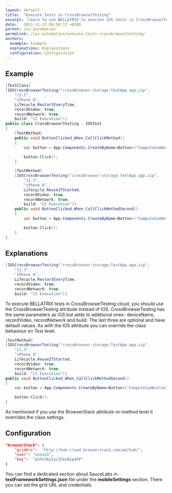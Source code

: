 ```yaml
---
layout: default
title:  "Execute Tests in CrossBrowserTesting"
excerpt: "Learn to use BELLATRIX to execute iOS tests in CrossBrowserTesting."
date:   2021-11-23 06:50:17 +0200
parent: ios-automation
permalink: /ios-automation/execute-tests-crossbrowsertesting/
anchors:
  example: Example
  explanations: Explanations
  configuration: Configuration
---
```

Example
-------
```csharp
[TestClass]
[IOSCrossBrowserTesting("crossBrowser-storage:TestApp.app.zip",
    "11.3",
    "iPhone 6",
    Lifecycle.RestartEveryTime,
    recordVideo: true,
    recordNetwork: true,
    build: "CI Execution")]
public class CrossBrowserTesting : IOSTest
{
    [TestMethod]
    public void ButtonClicked_When_CallClickMethod()
    {
        var button = App.Components.CreateByName<Button>("ComputeSumButton");

        button.Click();
    }

    [TestMethod]
    [IOSCrossBrowserTesting("crossBrowser-storage:TestApp.app.zip",
        "11.3",
        "iPhone 6",
        Lifecycle.ReuseIfStarted,
        recordVideo: true,
        recordNetwork: true,
        build: "CI Execution")]
    public void ButtonClicked_When_CallClickMethodSecond()
    {
        var button = App.Components.CreateByName<Button>("ComputeSumButton");

        button.Click();
    }
}
```

Explanations
------------
```csharp
[IOSCrossBrowserTesting("crossBrowser-storage:TestApp.app.zip",
    "11.3",
    "iPhone 6",
    Lifecycle.RestartEveryTime,
    recordVideo: true,
    recordNetwork: true,
    build: "CI Execution")]
```
To execute BELLATRIX tests in CrossBrowserTesting cloud, you should use the CrossBrowserTesting attribute instead of IOS. CrossBrowserTesting has the same parameters as IOS but adds to additional ones- deviceName, recordVideo, recordNetwork and build. The last three are optional and have default values. As with the IOS attribute you can override the class behaviour on Test level.
```csharp
[TestMethod]
[IOSCrossBrowserTesting("crossBrowser-storage:TestApp.app.zip",
    "11.3",
    "iPhone 6",
    Lifecycle.ReuseIfStarted,
    recordVideo: true,
    recordNetwork: true,
    build: "CI Execution")]
public void ButtonClicked_When_CallClickMethodSecond()
{
    var button = App.Components.CreateByName<Button>("ComputeSumButton");

    button.Click();
}
```
As mentioned if you use the BrowserStack attribute on method level it overrides the class settings.

Configuration
-------------
```json
"browserStack": {
	"gridUri":  "http://hub-cloud.browserstack.com/wd/hub/",
	"user": "soioa1",
	"key":  "pnFG3Ky2yLZ5muB1p46P"
}
```
You can find a dedicated section about SauceLabs in **testFrameworkSettings.json** file under the **mobileSettings** section. There you can set the grid URL and credentials.
